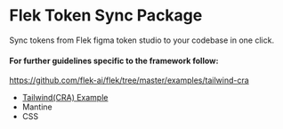 # Flek Token Sync Package

Sync tokens from Flek figma token studio to your codebase in one click.

#### For further guidelines specific to the framework follow:
https://github.com/flek-ai/flek/tree/master/examples/tailwind-cra

* [Tailwind(CRA) Example](examples/tailwind-cra)
* Mantine
* CSS
